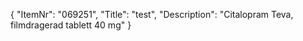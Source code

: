 {
  "ItemNr": "069251",
  "Title": "test",
  "Description": "Citalopram Teva, filmdragerad tablett 40 mg"
}